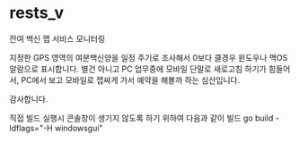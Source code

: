# rests_v
잔여 백신 맵 서비스 모니터링

지정한 GPS 영역의 여분백신양을 일정 주기로 조사해서 0보다 클경우 윈도우나 맥OS 알람으로 표시합니다.
별건 아니고 PC 업무중에 모바일 단말로 새로고침 하기가 힘들어서, PC에서 보고 모바일로 잽싸게 가서 예약을 해볼까 하는 심산입니다.

감사합니다.


직접 빌드 실행시 콘솔창이 생기지 않도록 하기 위하여 다음과 같이 빌드
go build -ldflags="-H windowsgui"

